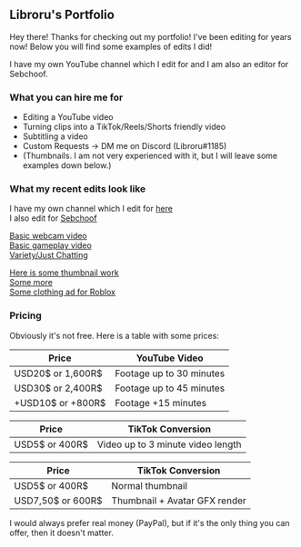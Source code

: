 ## Libroru's Portfolio

Hey there! Thanks for checking out my portfolio! I've been editing for years now! Below you will find some examples of edits I did!

I have my own YouTube channel which I edit for and I am also an editor for Sebchoof.

### What you can hire me for

- Editing a YouTube video
- Turning clips into a TikTok/Reels/Shorts friendly video
- Subtitling a video
- Custom Requests -> DM me on Discord (Libroru#1185)
- (Thumbnails. I am not very experienced with it, but I will leave some examples down below.)

### What my recent edits look like

I have my own channel which I edit for [here](https://www.youtube.com/channel/UCpNA4-mfV_bhbcjHBPluRpQ)  
I also edit for [Sebchoof](https://www.youtube.com/user/sebchooo)  

[Basic webcam video](https://www.youtube.com/watch?v=daRmgGOwz0Y)  
[Basic gameplay video](https://www.youtube.com/watch?v=jr1YDPolI24)  
[Variety/Just Chatting](https://www.youtube.com/watch?v=NH7qy_MLNrg)  

[Here is some thumbnail work](https://media.discordapp.net/attachments/264055287479140352/877169203260588082/thumb.png?width=984&height=554)  
[Some more](https://i9.ytimg.com/vi/XLVKH2uj0vo/maxresdefault.jpg?time=1641545700000&sqp=COT_344G&rs=AOn4CLC_osCyhy8LDEiQ-4dAClXkYTscVA)  
[Some clothing ad for Roblox](https://media.discordapp.net/attachments/264055287479140352/610057679477538816/lrectangleadoutifts.png)  

### Pricing

Obviously it's not free. Here is a table with some prices:

|Price| YouTube Video |
|-----| ----------- |
|USD20$ or 1,600R$| Footage up to 30 minutes |
|USD30$ or 2,400R$| Footage up to 45 minutes |
|+USD10$ or +800R$ | Footage +15 minutes |

|Price| TikTok Conversion |
|-----| ----------- |
|USD5$ or 400R$| Video up to 3 minute video length |

|Price| TikTok Conversion |
|-----| ----------- |
|USD5$ or 400R$| Normal thumbnail |
|USD7,50$ or 600R$| Thumbnail + Avatar GFX render |

I would always prefer real money (PayPal), but if it's the only thing you can offer, then it doesn't matter.